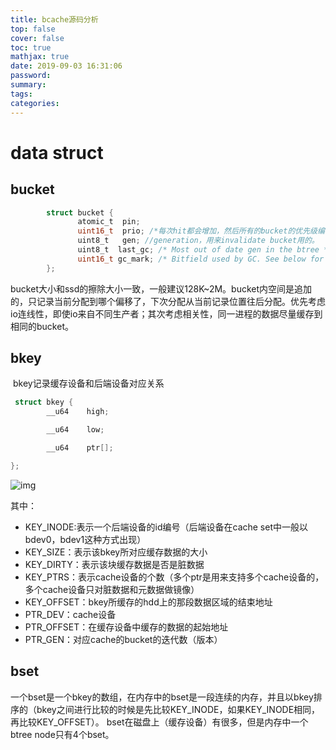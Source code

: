 ```yaml
---
title: bcache源码分析
top: false
cover: false
toc: true
mathjax: true
date: 2019-09-03 16:31:06
password:
summary:
tags:
categories:
---
```

# data struct

##  bucket

```c
		struct bucket {
		       atomic_t  pin;
			   uint16_t  prio; /*每次hit都会增加，然后所有的bucket的优先级编号都会周期性地减少，不常用的会被回收，这个优先级编号主要是用来实现lru替换的*/
		       uint8_t   gen; //generation，用来invalidate bucket用的。
		       uint8_t  last_gc; /* Most out of date gen in the btree */
		       uint16_t gc_mark; /* Bitfield used by GC. See below for field */
		};
```

​	bucket大小和ssd的擦除大小一致，一般建议128K~2M。bucket内空间是追加的，只记录当前分配到哪个偏移了，下次分配
​	从当前记录位置往后分配。优先考虑io连线性，即使io来自不同生产者；其次考虑相关性，同一进程的数据尽量缓存到相同的bucket。

##   bkey

​	  bkey记录缓存设备和后端设备对应关系

```c
 struct bkey {	  
		__u64    high;

	    __u64    low;

	    __u64    ptr[];

};
```
![img](bkey.png)

其中：

- KEY_INODE:表示一个后端设备的id编号（后端设备在cache set中一般以bdev0，bdev1这种方式出现）
- KEY_SIZE：表示该bkey所对应缓存数据的大小
- KEY_DIRTY：表示该块缓存数据是否是脏数据
- KEY_PTRS：表示cache设备的个数（多个ptr是用来支持多个cache设备的，多个cache设备只对脏数据和元数据做镜像）
- KEY_OFFSET：bkey所缓存的hdd上的那段数据区域的结束地址
- PTR_DEV：cache设备
- PTR_OFFSET：在缓存设备中缓存的数据的起始地址
- PTR_GEN：对应cache的bucket的迭代数（版本）

## bset

一个bset是一个bkey的数组，在内存中的bset是一段连续的内存，并且以bkey排序的（bkey之间进行比较的时候是先比较KEY_INODE，如果KEY_INODE相同，再比较KEY_OFFSET）。
bset在磁盘上（缓存设备）有很多，但是内存中一个btree node只有4个bset。
